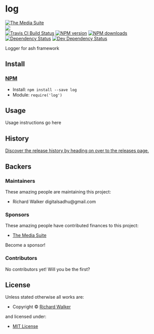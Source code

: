 <!-- TITLE/ -->

<h1>log</h1>

<!-- /TITLE -->


<!-- BADGES/ -->

<span class="badge-badge"><a href="https://mediasuite.co.nz" title="The Media Suite"><img src="https://mediasuite.co.nz/ms-badge.png" alt="The Media Suite" /></a></span>
<br class="badge-separator" />
<span class="badge-badge"><a href="https://nodei.co/npm/log"><img src="https://nodei.co/npm/log.png?downloads=true&stars=true" /></a></span>
<br class="badge-separator" />
<span class="badge-travisci"><a href="http://travis-ci.org/ash-framework/log" title="Check this project's build status on TravisCI"><img src="https://img.shields.io/travis/ash-framework/log/master.svg" alt="Travis CI Build Status" /></a></span>
<span class="badge-npmversion"><a href="https://npmjs.org/package/log" title="View this project on NPM"><img src="https://img.shields.io/npm/v/log.svg" alt="NPM version" /></a></span>
<span class="badge-npmdownloads"><a href="https://npmjs.org/package/log" title="View this project on NPM"><img src="https://img.shields.io/npm/dm/log.svg" alt="NPM downloads" /></a></span>
<span class="badge-daviddm"><a href="https://david-dm.org/ash-framework/log" title="View the status of this project's dependencies on DavidDM"><img src="https://img.shields.io/david/ash-framework/log.svg" alt="Dependency Status" /></a></span>
<span class="badge-daviddmdev"><a href="https://david-dm.org/ash-framework/log#info=devDependencies" title="View the status of this project's development dependencies on DavidDM"><img src="https://img.shields.io/david/dev/ash-framework/log.svg" alt="Dev Dependency Status" /></a></span>

<!-- /BADGES -->


<!-- DESCRIPTION/ -->

Logger for ash framework

<!-- /DESCRIPTION -->


<!-- INSTALL/ -->

<h2>Install</h2>

<a href="https://npmjs.com" title="npm is a package manager for javascript"><h3>NPM</h3></a><ul>
<li>Install: <code>npm install --save log</code></li>
<li>Module: <code>require('log')</code></li></ul>

<!-- /INSTALL -->


## Usage
Usage instructions go here

<!-- HISTORY/ -->

<h2>History</h2>

<a href="https://github.com/ash-framework/log/releases">Discover the release history by heading on over to the releases page.</a>

<!-- /HISTORY -->


<!-- BACKERS/ -->

<h2>Backers</h2>

<h3>Maintainers</h3>

These amazing people are maintaining this project:

<ul><li>Richard Walker digitalsadhu@gmail.com</li></ul>

<h3>Sponsors</h3>

These amazing people have contributed finances to this project:

<ul><li><a href="http://mediasuite.co.nz">The Media Suite</a></li></ul>

Become a sponsor!



<h3>Contributors</h3>

No contributors yet! Will you be the first?



<!-- /BACKERS -->


<!-- LICENSE/ -->

<h2>License</h2>

Unless stated otherwise all works are:

<ul><li>Copyright &copy; <a href="http://ash-framework.com">Richard Walker</a></li></ul>

and licensed under:

<ul><li><a href="http://spdx.org/licenses/MIT.html">MIT License</a></li></ul>

<!-- /LICENSE -->
